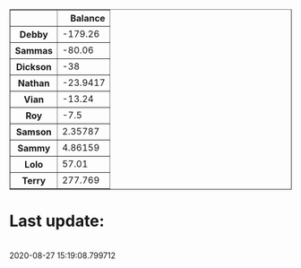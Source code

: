 <table border="1" class="dataframe">
  <thead>
    <tr style="text-align: right;">
      <th></th>
      <th>Balance</th>
    </tr>
  </thead>
  <tbody>
    <tr>
      <th>Debby</th>
      <td>-179.26</td>
    </tr>
    <tr>
      <th>Sammas</th>
      <td>-80.06</td>
    </tr>
    <tr>
      <th>Dickson</th>
      <td>-38</td>
    </tr>
    <tr>
      <th>Nathan</th>
      <td>-23.9417</td>
    </tr>
    <tr>
      <th>Vian</th>
      <td>-13.24</td>
    </tr>
    <tr>
      <th>Roy</th>
      <td>-7.5</td>
    </tr>
    <tr>
      <th>Samson</th>
      <td>2.35787</td>
    </tr>
    <tr>
      <th>Sammy</th>
      <td>4.86159</td>
    </tr>
    <tr>
      <th>Lolo</th>
      <td>57.01</td>
    </tr>
    <tr>
      <th>Terry</th>
      <td>277.769</td>
    </tr>
  </tbody>
</table><H1>Last update:</h1><br>2020-08-27 15:19:08.799712